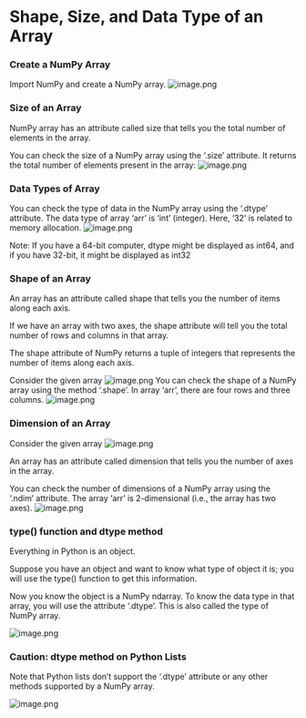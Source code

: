 # Shape, Size, and Data Type of an Array

### Create a NumPy Array

Import NumPy and create a NumPy array.
![image.png](https://dphi-live.s3.amazonaws.com/media_uploads/image_d7f1fc45347e4253b985c00a12bbeabe.png)

### Size of an Array

NumPy array has an attribute called size that tells you the total number of elements in the array.

You can check the size of a NumPy array using the ‘.size’ attribute. It returns the total number of elements present in the array:
![image.png](https://dphi-live.s3.amazonaws.com/media_uploads/image_d1f961ba41a24af3ba878299dfb1089a.png)

### Data Types of Array

You can check the type of data in the NumPy array using the ‘.dtype’ attribute. The data type of array ‘arr’ is ‘int’ (integer). Here, ‘32’ is related to memory allocation.
![image.png](https://dphi-live.s3.amazonaws.com/media_uploads/image_f5b98b95eb0244efa598e1f4ed4b9f94.png)

Note: If you have a 64-bit computer, dtype might be displayed as int64, and if you have 32-bit, it might be displayed as int32

### Shape of an Array

An array has an attribute called shape that tells you the number of items along each axis.

If we have an array with two axes, the shape attribute will tell you the total number of rows and columns in that array.

The shape attribute of NumPy returns a tuple of integers that represents the number of items along each axis.

Consider the given array ![image.png](https://dphi-live.s3.amazonaws.com/media_uploads/image_530044a7272b4532939636c2d4703d40.png)
You can check the shape of a NumPy array using the method ‘.shape’. In array ‘arr’, there are four rows and three columns.
![image.png](https://dphi-live.s3.amazonaws.com/media_uploads/image_c3567d70ab164e8c8e33a8a9f51820b1.png)

### Dimension of an Array

Consider the given array ![image.png](https://dphi-live.s3.amazonaws.com/media_uploads/image_6b54bac4a846482d9c4e3bcd51317871.png)

An array has an attribute called dimension that tells you the number of axes in the array.

You can check the number of dimensions of a NumPy array using the ‘.ndim’ attribute. The array ‘arr’ is 2-dimensional (i.e., the array has two axes).
![image.png](https://dphi-live.s3.amazonaws.com/media_uploads/image_2bbc30f7e1b44b4f8083f3bd6833c82a.png)

### type() function and dtype method

Everything in Python is an object.

Suppose you have an object and want to know what type of object it is; you will use the type() function to get this information.

Now you know the object is a NumPy ndarray. To know the data type in that array, you will use the attribute ‘.dtype’. This is also called the type of NumPy array.

![image.png](https://dphi-live.s3.amazonaws.com/media_uploads/image_005ee3200e284fae8771eef7ece07edc.png)

### Caution: dtype method on Python Lists

Note that Python lists don’t support the ‘.dtype’ attribute or any other methods supported by a NumPy array.

![image.png](https://dphi-live.s3.amazonaws.com/media_uploads/image_15bb7755796640a987bee8429fed7326.png)